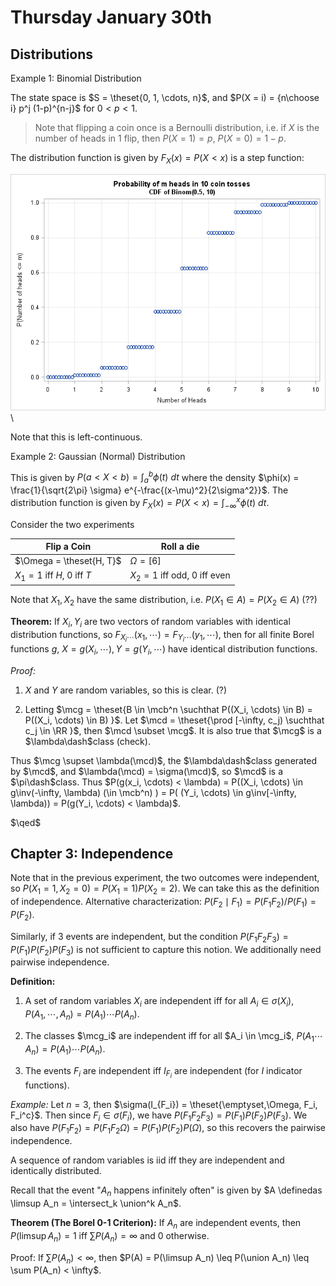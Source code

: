 # Thursday January 30th

## Distributions

Example 1: 
Binomial Distribution

The state space is $S = \theset{0, 1, \cdots, n}$, and $P(X = i) = {n\choose i} p^j (1-p)^{n-j}$ for $0 < p < 1$.

> Note that flipping a coin once is a Bernoulli distribution, i.e. if $X$ is the number of heads in 1 flip, then $P(X=1) = p,~P(X=0) = 1-p$.

The distribution function is given by $F_X(x) = P(X < x)$ is a step function:

![Image](figures/2020-01-30-09:40.png)\

Note that this is left-continuous.

Example 2:
Gaussian (Normal) Distribution

This is given by $P(a < X < b) = \int_a^b \phi(t) ~dt$ where the density $\phi(x) = \frac{1}{\sqrt{2\pi} \sigma} e^{-\frac{(x-\mu)^2}{2\sigma^2}}$. 
The distribution function is given by $F_X(x) = P(X < x) = \int_{-\infty}^x \phi(t) ~dt$.

Consider the two experiments

| Flip a Coin | Roll a die |
| ----- | ----- |
|$\Omega = \theset{H, T}$ | $\Omega = [6]$ |
| $X_1 = 1$ iff $H$, $0$ iff $T$ | $X_2 = 1$ iff odd, $0$ iff even |

Note that $X_1, X_2$ have the same distribution, i.e. $P(X_1 \in A) = P(X_2 \in A)$ (??)

**Theorem:**
If $X_i, Y_i$ are two vectors of random variables with identical distribution functions, so $F_{X_i\cdots}(x_1, \cdots) = F_{Y_i \cdots}(y_1, \cdots)$,
then for all finite Borel functions $g$, $X = g(X_i, \cdots), Y = g(Y_i, \cdots)$ have identical distribution functions.

*Proof:*

1. $X$ and $Y$ are random variables, so this is clear. (?)

2. Letting $\mcg = \theset{B \in \mcb^n \suchthat P((X_i, \cdots) \in B) = P((X_i, \cdots) \in B) }$.
  Let $\mcd = \theset{\prod [-\infty, c_j) \suchthat c_j \in \RR }$, then $\mcd \subset \mcg$.
  It is also true that $\mcg$ is a $\lambda\dash$class (check).

Thus $\mcg \supset \lambda(\mcd)$, the $\lambda\dash$class generated by $\mcd$, and $\lambda(\mcd) = \sigma(\mcd)$, so $\mcd$ is a $\pi\dash$class.
Thus $P(g(x_i, \cdots) < \lambda) = P((X_i, \cdots) \in g\inv(-\infty, \lambda) (\in \mcb^n) ) = P( (Y_i, \cdots) \in g\inv[-\infty, \lambda)) = P(g(Y_i, \cdots) < \lambda)$.

$\qed$

## Chapter 3: Independence

Note that in the previous experiment, the two outcomes were independent, so $P(X_1 = 1, X_2 = 0) = P(X_1 = 1) P(X_2 = 2)$.
We can take this as the definition of independence.
Alternative characterization: $P(F_2 \mid F_1) = P(F_1 F_2) / P(F_1) = P(F_2)$.

Similarly, if 3 events are independent, but the condition $P(F_1 F_2 F_3) = P(F_1) P(F_2) P(F_3)$ is not sufficient to capture this notion.
We additionally need pairwise independence.

**Definition:**

1. A set of random variables $X_i$ are independent iff for all $A_i \in \sigma(X_i)$, $P(A_1, \cdots, A_n) = P(A_1) \cdots P(A_n)$.

2. The classes $\mcg_i$ are independent iff for all $A_i \in \mcg_i$, $P(A_1 \cdots A_n) = P(A_1) \cdots P(A_n)$.

3. The events $F_i$ are independent iff $I_{F_i}$ are independent (for $I$ indicator functions).

*Example:*
Let $n=3$, then $\sigma(I_{F_i}) = \theset{\emptyset,\Omega, F_i, F_i^c}$.
Then since $F_i \in \sigma(F_i)$, we have $P(F_1 F_2 F_3) = P(F_1) P(F_2) P(F_3)$.
We also have $P(F_1 F_2) = P(F_1 F_2 \Omega) = P(F_1) P(F_2) P(\Omega)$, so this recovers the pairwise independence.

A sequence of random variables is iid iff they are independent and identically distributed.

Recall that the event "$A_n$ happens infinitely often" is given by $A \definedas \limsup A_n = \intersect_k \union^k A_n$.

**Theorem (The Borel 0-1 Criterion):**
If $A_n$ are independent events, then $P(\limsup A_n) = 1$ iff $\sum P(A_n) = \infty$ and 0 otherwise.

Proof:
If $\sum P(A_n) < \infty$, then $P(A) = P(\limsup A_n) \leq P(\union A_n) \leq \sum P(A_n) < \infty$.
